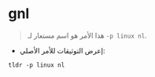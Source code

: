 # gnl

> هذا الأمر هو اسم مستعار لـ `-p linux nl`.

- إعرض التوثيقات للأمر الأصلي:

`tldr -p linux nl`
